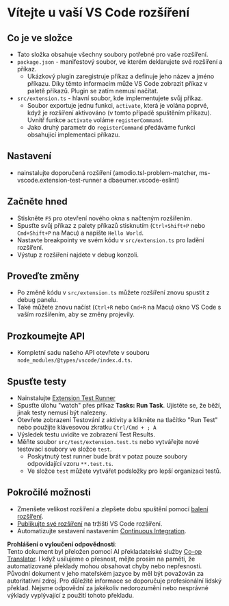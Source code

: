 <!--
CO_OP_TRANSLATOR_METADATA:
{
  "original_hash": "62b2632720dd39ef391d6b60b9b4bfb8",
  "translation_date": "2025-07-16T17:39:26+00:00",
  "source_file": "code/09.UpdateSamples/Aug/vscode/phiext/vsc-extension-quickstart.md",
  "language_code": "cs"
}
-->
# Vítejte u vaší VS Code rozšíření

## Co je ve složce

* Tato složka obsahuje všechny soubory potřebné pro vaše rozšíření.
* `package.json` - manifestový soubor, ve kterém deklarujete své rozšíření a příkaz.
  * Ukázkový plugin zaregistruje příkaz a definuje jeho název a jméno příkazu. Díky těmto informacím může VS Code zobrazit příkaz v paletě příkazů. Plugin se zatím nemusí načítat.
* `src/extension.ts` - hlavní soubor, kde implementujete svůj příkaz.
  * Soubor exportuje jednu funkci, `activate`, která je volána poprvé, když je rozšíření aktivováno (v tomto případě spuštěním příkazu). Uvnitř funkce `activate` voláme `registerCommand`.
  * Jako druhý parametr do `registerCommand` předáváme funkci obsahující implementaci příkazu.

## Nastavení

* nainstalujte doporučená rozšíření (amodio.tsl-problem-matcher, ms-vscode.extension-test-runner a dbaeumer.vscode-eslint)

## Začněte hned

* Stiskněte `F5` pro otevření nového okna s načteným rozšířením.
* Spusťte svůj příkaz z palety příkazů stisknutím (`Ctrl+Shift+P` nebo `Cmd+Shift+P` na Macu) a napište `Hello World`.
* Nastavte breakpointy ve svém kódu v `src/extension.ts` pro ladění rozšíření.
* Výstup z rozšíření najdete v debug konzoli.

## Proveďte změny

* Po změně kódu v `src/extension.ts` můžete rozšíření znovu spustit z debug panelu.
* Také můžete znovu načíst (`Ctrl+R` nebo `Cmd+R` na Macu) okno VS Code s vaším rozšířením, aby se změny projevily.

## Prozkoumejte API

* Kompletní sadu našeho API otevřete v souboru `node_modules/@types/vscode/index.d.ts`.

## Spusťte testy

* Nainstalujte [Extension Test Runner](https://marketplace.visualstudio.com/items?itemName=ms-vscode.extension-test-runner)
* Spusťte úlohu "watch" přes příkaz **Tasks: Run Task**. Ujistěte se, že běží, jinak testy nemusí být nalezeny.
* Otevřete zobrazení Testování z aktivity a klikněte na tlačítko "Run Test" nebo použijte klávesovou zkratku `Ctrl/Cmd + ; A`
* Výsledek testu uvidíte ve zobrazení Test Results.
* Měňte soubor `src/test/extension.test.ts` nebo vytvářejte nové testovací soubory ve složce `test`.
  * Poskytnutý test runner bude brát v potaz pouze soubory odpovídající vzoru `**.test.ts`.
  * Ve složce `test` můžete vytvářet podsložky pro lepší organizaci testů.

## Pokročilé možnosti

* Zmenšete velikost rozšíření a zlepšete dobu spuštění pomocí [balení rozšíření](https://code.visualstudio.com/api/working-with-extensions/bundling-extension).
* [Publikujte své rozšíření](https://code.visualstudio.com/api/working-with-extensions/publishing-extension) na tržišti VS Code rozšíření.
* Automatizujte sestavení nastavením [Continuous Integration](https://code.visualstudio.com/api/working-with-extensions/continuous-integration).

**Prohlášení o vyloučení odpovědnosti**:  
Tento dokument byl přeložen pomocí AI překladatelské služby [Co-op Translator](https://github.com/Azure/co-op-translator). I když usilujeme o přesnost, mějte prosím na paměti, že automatizované překlady mohou obsahovat chyby nebo nepřesnosti. Původní dokument v jeho mateřském jazyce by měl být považován za autoritativní zdroj. Pro důležité informace se doporučuje profesionální lidský překlad. Nejsme odpovědní za jakékoliv nedorozumění nebo nesprávné výklady vyplývající z použití tohoto překladu.